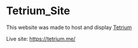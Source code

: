 # Tetrium_Site

This website was made to host and display [Tetrium](https://github.com/okay1204/Tetris)

Live site: https://tetrium.me/
